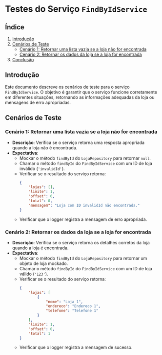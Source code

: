 # Testes do Serviço `FindByIdService`

## Índice

1. [Introdução](#introdução)
2. [Cenários de Teste](#cenários-de-teste)
    - [Cenário 1: Retornar uma lista vazia se a loja não for encontrada](#cenário-1-retornar-uma-lista-vazia-se-a-loja-não-for-encontrada)
    - [Cenário 2: Retornar os dados da loja se a loja for encontrada](#cenário-2-retornar-os-dados-da-loja-se-a-loja-for-encontrada)
3. [Conclusão](#conclusão)

## Introdução

Este documento descreve os cenários de teste para o serviço `FindByIdService`. O objetivo é garantir que o serviço funcione corretamente em diferentes situações, retornando as informações adequadas da loja ou mensagens de erro apropriadas.

## Cenários de Teste

### Cenário 1: Retornar uma lista vazia se a loja não for encontrada

-   **Descrição**: Verifica se o serviço retorna uma resposta apropriada quando a loja não é encontrada.
-   **Expectativa**:
    -   Mockar o método `findById` do `LojaRepository` para retornar `null`.
    -   Chamar o método `findById` do `FindByIdService` com um ID de loja inválido (`'invalidId'`).
    -   Verificar se o resultado do serviço retorna:
        ```json
        {
            "lojas": [],
            "limite": 1,
            "offset": 0,
            "total": 0,
            "mensagem": "Loja com ID invalidId não encontrada."
        }
        ```
    -   Verificar que o logger registra a mensagem de erro apropriada.

### Cenário 2: Retornar os dados da loja se a loja for encontrada

-   **Descrição**: Verifica se o serviço retorna os detalhes corretos da loja quando a loja é encontrada.
-   **Expectativa**:
    -   Mockar o método `findById` do `LojaRepository` para retornar um objeto de loja mockado.
    -   Chamar o método `findById` do `FindByIdService` com um ID de loja válido (`'123'`).
    -   Verificar se o resultado do serviço retorna:
        ```json
        {
            "lojas": [
                {
                    "nome": "Loja 1",
                    "endereco": "Endereco 1",
                    "telefone": "Telefone 1"
                }
            ],
            "limite": 1,
            "offset": 0,
            "total": 1
        }
        ```
    -   Verificar que o logger registra a mensagem de sucesso.
